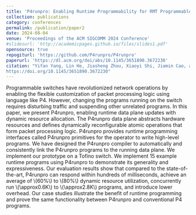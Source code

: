 ```yaml
---
title: 'P4runpro: Enabling Runtime Programmability for RMT Programmable Switches'
collection: publications
category: conferences
permalink: /publication/paper2
date: 2024-08-04
venue: 'Proceedings of the ACM SIGCOMM 2024 Conference'
#slidesurl: 'http://academicpages.github.io/files/slides1.pdf'
opensource: true
repogiturl: 'https://github.com/P4runpro/P4runpro'
paperurl: 'https://dl.acm.org/doi/abs/10.1145/3651890.3672230'
citation: "Yifan Yang, Lin He, Jiasheng Zhou, Xiaoyi Shi, Jiamin Cao, and Ying Liu. 2024. P4runpro: Enabling Runtime Programmability for RMT Programmable Switches. In Proceedings of the ACM SIGCOMM 2024 Conference (ACM SIGCOMM '24). Association for Computing Machinery, New York, NY, USA, 921–937.
https://doi.org/10.1145/3651890.3672230"
---
```


Programmable switches have revolutionized network operations by enabling the flexible customization of packet processing logic using language like P4. However, changing the programs running on the switch requires disturbing traffic and suspending other unrelated programs. In this paper, we present P4runpro, enabling runtime data plane updates with dynamic resource allocation. The P4runpro data plane abstracts hardware resources and defines dynamically reconfigurable atomic operations that form packet processing logic. P4runpro provides runtime programming interfaces called P4runpro primitives for the operator to write high-level programs. We have designed the P4runpro compiler to automatically and consistently link the P4runpro programs to the running data plane. We implement our prototype on a Tofino switch. We implement 15 example runtime programs using P4runpro to demonstrate its generality and expressiveness. Our evaluation results show that compared to the state-of-the-art, P4runpro can respond within hundreds of milliseconds, achieve an average of \\(60\%\\) to \\(80\%\\) dynamic resource utilization, concurrently run \\(\approx0.6K\\) to \\(\approx2.8K\\) programs, and introduce lower overhead. Our case studies illustrate the benefit of runtime programming and prove the same functionality between P4runpro and conventional P4 programs.